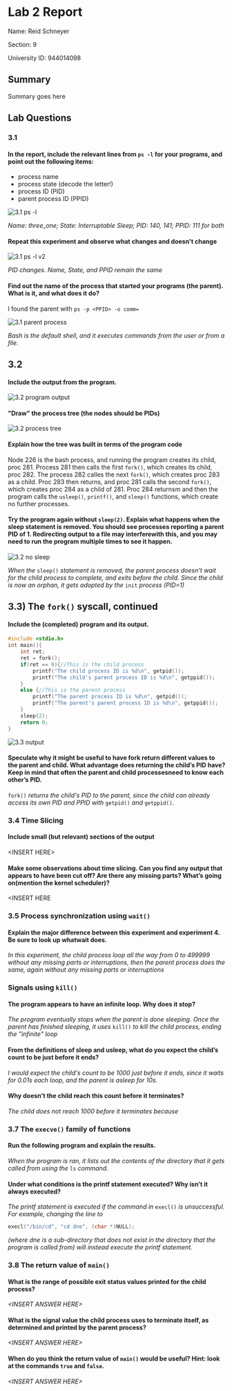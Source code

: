 # Lab 2 Report
Name: Reid Schneyer

Section: 9

University ID: 944014098
## Summary
Summary goes here

## Lab Questions
### 3.1
#### In the report, include the relevant lines from `ps -l` for your programs, and point out the following items:

* process name
* process state (decode the letter!)
* process ID (PID)
* parent process ID (PPID)

![3.1 ps -l](imgs/3_1_ps_1.png)

*Name: three_one; State: Interruptable Sleep; PID: 140, 141; PPID: 111 for both*

#### Repeat this experiment and observe what changes and doesn't change
![3.1 ps -l v2](imgs/3_1_ps_2.png)

*PID changes. Name, State, and PPID remain the same*
#### Find out the name of the process that started your programs (the parent). What is it, and what does it do?
I found the parent with `ps -p <PPID> -o comm=`

![3.1 parent process](imgs/3_1_pp.png)

*Bash is the default shell, and it executes commands from the user or from a file.*

## 3.2
#### Include the output from the program.
![3.2 program output](imgs/3_2_output.png)
#### "Draw" the process tree (the nodes should be PIDs)
![3.2 process tree](imgs/3_2_proc_tree.png)
#### Explain how the tree was built in terms of the program code
Node 226 is the bash process, and running the program creates its child, proc 281. Process 281 then calls the first `fork()`, which creates its child, proc 282. The process 282 calles the next `fork()`, which creates proc 283 as a child. Proc 283 then returns, and proc 281 calls the second `fork()`, which creates proc 284 as a child of 281. Proc 284 returnsm and then the program calls the `usleep()`, `printf()`,  and `sleep()` functions, which create no further processes.
#### Try the program again without `sleep(2)`. Explain what happens when the sleep statement is removed.  You should see processes reporting a parent PID of 1.  Redirecting output to a file may interferewith this, and you may need to run the program multiple times to see it happen.
![3.2 no sleep](imgs/3_2_nosleep.png)

*When the* `sleep()` *statement is removed, the parent process doesn't wait for the child process to complete, and exits before the child. Since the child is now an orphan, it gets adopted by the* `init` *process (PID=1)* 
## 3.3) The `fork()` syscall, continued
#### Include the (completed) program and its output.
```c
#include <stdio.h>
int main(){
    int ret;
    ret = fork();
    if(ret == 0){//This is the child process 
        printf("The child process ID is %d\n", getpid());
        printf("The child's parent process ID is %d\n", getppid());
    }
    else {//This is the parent process
        printf("The parent process ID is %d\n", getpid());
        printf("The parent's parent process ID is %d\n", getppid());
    }
    sleep(2);
    return 0;
}
```
![3.3 output](imgs/3_3_out.png)
#### Speculate why it might be useful to have fork return different values to the parent and child. What advantage does returning the child’s PID have?  Keep in mind that often the parent and child processesneed to know each other’s PID.
`fork()` *returns the child's PID to the parent, since the child can already access its own PID and PPID with* `getpid()` *and* `getppid()`.
### 3.4 Time Slicing
#### Include small (but relevant) sections of the output
\<INSERT HERE>
#### Make some observations about time slicing. Can you find any output that appears to have been cut off? Are there any missing parts? What’s going on(mention the kernel scheduler)?
\<INSERT HERE
### 3.5 Process synchronization using `wait()`
#### Explain the major difference between this experiment and experiment 4.  Be sure to look up whatwait does.
*In this experiment, the child process loop all the way from 0 to 499999 without any missing parts or interruptions, then the parent process does the same, again without any missing parts or interruptions*
### Signals using `kill()`
#### The program appears to have an infinite loop.  Why does it stop?
*The program eventually stops when the parent is done sleeping. Once the parent has finished sleeping, it uses* `kill()` *to kill the child process, ending the "infinite" loop*
#### From the definitions of sleep and usleep, what do you expect the child’s count to be just before it ends?
*I would expect the child's count to be 1000 just before it ends, since it waits for 0.01s each loop, and the parent is asleep for 10s.*
#### Why doesn't the child reach this count before it terminates?
*The child does not reach 1000 before it terminates because*
### 3.7 The `execve()` family of functions
#### Run the following program and explain the results.
*When the program is ran, it lists out the contents of the directory that it gets called from using the* `ls` *command.*
#### Under what conditions is the printf statement  executed?   Why  isn’t  it  always  executed? 
*The printf statement is executed if the command in* `execl()` *is unsuccessful. For example, changing the line to* 
```c
execl("/bin/cd", "cd dne", (char *)NULL);
``` 
*(where dne is a sub-directory that does not exist in the directory that the program is called from) will instead execute the printf statement.*
### 3.8 The return value of `main()`
#### What is the range of possible exit status values printed for the child process?
*\<INSERT ANSWER HERE>*
#### What is the signal value the child process uses to terminate itself, as determined and printed by the parent process?
*\<INSERT ANSWER HERE>*
#### When do you think the return value of `main()` would be useful? Hint: look at the commands `true` and `false`.
*\<INSERT ANSWER HERE>*